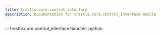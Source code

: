 ```yaml
---
title: trestle.core.control_interface
description: Documentation for trestle.core.control_interface module
---
```


::: trestle.core.control_interface
handler: python
